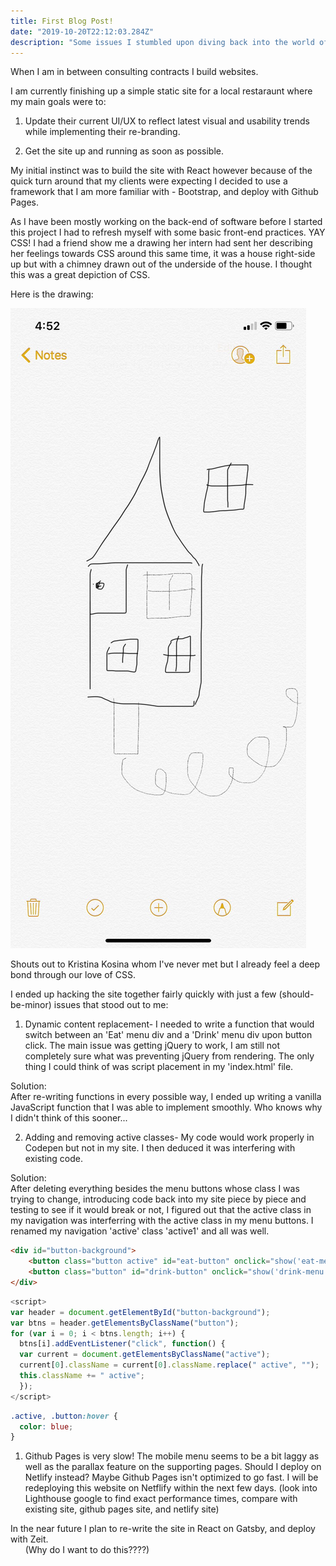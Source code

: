 ```yaml
---
title: First Blog Post!
date: "2019-10-20T22:12:03.284Z"
description: "Some issues I stumbled upon diving back into the world of front-end..."
---
```


When I am in between consulting contracts I build websites.

I am currently finishing up a simple static site for a local restaraunt where my main goals were to:

1) Update their current UI/UX to reflect latest visual and usability trends while implementing their re-branding.
   
2) Get the site up and running as soon as possible. 

My initial instinct was to build the site with React however because of the quick turn around that my clients were expecting I decided to use a framework that I am more familiar with - Bootstrap, and deploy with Github Pages.<br>

As I have been mostly working on the back-end of software before I started this project I had to refresh myself with some basic front-end practices. YAY CSS! I had a friend show me a drawing her intern had sent her describing her feelings towards CSS around this same time, it was a house right-side up but with a chimney drawn out of the underside of the house. I thought this was a great depiction of CSS.

Here is the drawing:

![How CSS Makes Me Feel](css-kristina-kosina.jpg "How CSS Makes Me Feel")

Shouts out to Kristina Kosina whom I've never met but I already feel a deep bond through our love of CSS.

I ended up hacking the site together fairly quickly with just a few (should-be-minor) issues that stood out to me:

1) Dynamic content replacement- I needed to write a function that would switch between an 'Eat' menu div and a 'Drink' menu div upon button click. The main issue was getting jQuery to work, I am still not completely sure what was preventing jQuery from rendering. The only thing I could think of was script placement in my 'index.html' file. 

Solution:<br>
 After re-writing functions in every possible way, I ended up writing a vanilla JavaScript function that I was able to implement smoothly. Who knows why I didn't think of this sooner...
   
2) Adding and removing active classes- My code would work properly in Codepen but not in my site. I then deduced it was interfering with existing code.

Solution:<br>
 After deleting everything besides the menu buttons whose class I was trying to change, introducing code back into my site piece by piece and testing to see if it would break or not, I figured out that the active class in my navigation was interferring with the active class in my menu buttons. I renamed my navigation 'active' class 'active1' and all was well.

```html
<div id="button-background">
    <button class="button active" id="eat-button" onclick="show('eat-menu')">Eat</button>
    <button class="button" id="drink-button" onclick="show('drink-menu')">Drink</button>
</div>
```

``` javascript
<script>
var header = document.getElementById("button-background");
var btns = header.getElementsByClassName("button");
for (var i = 0; i < btns.length; i++) {
  btns[i].addEventListener("click", function() {
  var current = document.getElementsByClassName("active");
  current[0].className = current[0].className.replace(" active", "");
  this.className += " active";
  });
</script>
```

``` css
.active, .button:hover {
  color: blue;
}
```
   
   
1) Github Pages is very slow! The mobile menu seems to be a bit laggy as well as the parallax feature on the supporting pages. Should I deploy on Netlify instead? Maybe Github Pages isn't optimized to go fast. I will be redeploying this website on Netflify within the next few days. 
   (look into Lighthouse google to find exact performance times, compare with existing site, github pages site, and netlify site)


In the near future I plan to re-write the site in React on Gatsby, and deploy with Zeit.<br>
&nbsp;&nbsp;&nbsp;&nbsp;&nbsp;&nbsp;(Why do I want to do this????)